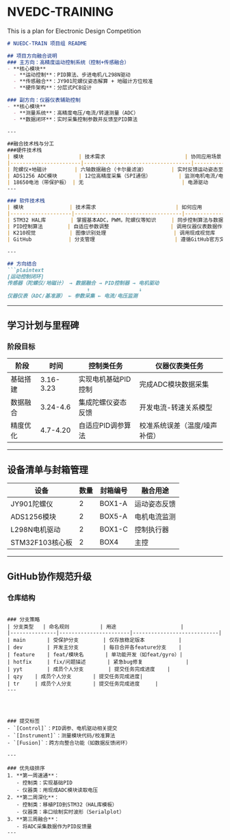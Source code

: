 # NVEDC-TRAINING
This is a plan for Electronic Design Competition
```markdown
# NUEDC-TRAIN 项目组 README

## 项目方向融合说明
### 主方向：高精度运动控制系统（控制+传感融合）
- **核心模块**  
  - **运动控制**：PID算法、步进电机/L298N驱动  
  - **传感融合**：JY901陀螺仪姿态解算 + 地磁计方位校准  
  - **硬件架构**：分层式PCB设计

### 副方向：仪器仪表辅助控制
- **核心模块**  
  - **测量系统**：高精度电压/电流/转速测量（ADC）  
  - **数据闭环**：实时采集控制参数并反馈至PID算法  

---

##融合技术栈与分工
###硬件技术栈
| 模块                  | 技术需求                          | 协同应用场景                 |
|-----------------------|-----------------------------------|------------------------------|
| 陀螺仪+地磁计         | 六轴数据融合（卡尔曼滤波）        | 实时反馈运动姿态至控制算法   |
| ADS1256 ADC模块       | 12位高精度采集（SPI通信）         | 监测电机电流/电压波动        |
| 18650电池（带保护板） | 无                                | 电源驱动                     |
---

### 软件技术栈
| 模块               | 技术需求                          | 如何应用                      |
|--------------------|-----------------------------------|-------------------------------|
| STM32 HAL库        | 掌握基本ADC，PWM，陀螺仪等知识     | 同步控制算法与数据采集         |
| PID控制算法        | 自适应参数调整                    | 调用仪器仪表数据作为反馈量     |
| K210视觉           | 图像识别处理                      | 调用现成视觉库                 |
| GitHub            | 分支管理                          | 遵循GitHub官方文档流程          |

---

## 方向结合
```plaintext
[运动控制闭环]
传感器（陀螺仪/地磁计） → 数据融合 → PID控制器 → 电机驱动  
                          ↑                ↓  
仪器仪表（ADC/基准源） ← 参数采集 ← 电流/电压监测
```

---

## 学习计划与里程碑
### 阶段目标
| 阶段         | 时间       | 控制类任务                          | 仪器仪表类任务                   |
|--------------|------------|-------------------------------------|----------------------------------|
| 基础搭建     | 3.16-3.23  | 实现电机基础PID控制                 | 完成ADC模块数据采集             |
| 数据融合     | 3.24-4.6   | 集成陀螺仪姿态反馈                  | 开发电流-转速关系模型           |
| 精度优化     | 4.7-4.20   | 自适应PID调参算法                   | 校准系统误差（温度/噪声补偿）    |

---

## 设备清单与封箱管理
| 设备                | 数量  | 封箱编号 | 融合用途                          |
|---------------------|-------|----------|-----------------------------------|
| JY901陀螺仪         | 2     | BOX1-A   | 运动姿态反馈                      |
| ADS1256模块         | 2     | BOX5-A   | 电机电流监测                      |
| L298N电机驱动       | 2     | BOX1-C   | 控制执行器                        | 
| STM32F103核心板     | 2     | BOX4     | 主控                             |

---

## GitHub协作规范升级
### 仓库结构
```

### 分支策略
| 分支类型   | 命名规则          | 用途                     |
|---------------|-----------------------|----------------------------|
| main       | 受保护分支        | 仅存放稳定版本           |
| dev        | 开发主分支        | 每日合并各feature分支    |
| feature    | feat/模块名       | 单功能开发（如feat/gyro）|
| hotfix     | fix/问题描述       | 紧急bug修复              |
| yyt        | 成员个人分支        | 提交任务完成进度    |
| qzy    | 成员个人分支       | 提交任务完成进度|
| tr     | 成员个人分支       | 提交任务完成进度     |
---


  

### 提交标签
- `[Control]`：PID调参、电机驱动相关提交  
- `[Instrument]`：测量模块代码/校准算法  
- `[Fusion]`：跨方向整合功能（如数据反馈闭环）  

---

### 优先级排序
1. **第一周速通**：  
   - 控制类：实现基础PID  
   - 仪器类：用现成ADC模块读取电压  
2. **第二周深化**：  
   - 控制类：移植PID到STM32（HAL库模板）  
   - 仪器类：串口绘制实时波形（Serialplot）  
3. **第三周融合**：  
   - 将ADC采集数据作为PID反馈量  
---

